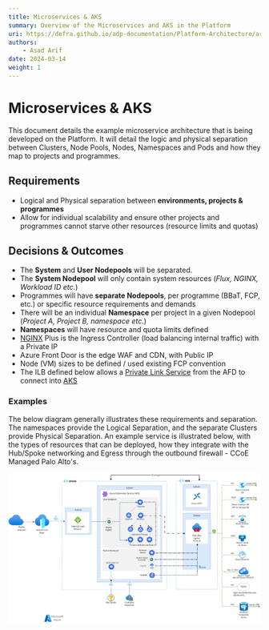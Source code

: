 ```yaml
---
title: Microservices & AKS
summary: Overview of the Microservices and AKS in the Platform
uri: https://defra.github.io/adp-documentation/Platform-Architecture/architectural-components/microservices-and-aks/
authors:
    - Asad Arif
date: 2024-03-14
weight: 1
---
```

# Microservices & AKS

This document details the example microservice architecture that is being developed on the Platform. It will detail the logic and physical separation between Clusters, Node Pools, Nodes, Namespaces and Pods and how they map to projects and programmes.

## Requirements

- Logical and Physical separation between **environments, projects & programmes**
- Allow for individual scalability and ensure other projects and programmes cannot starve other resources (resource limits and quotas)

## Decisions & Outcomes

- The **System** and **User Nodepools** will be separated.
- The **System Nodepool** will only contain system resources (_Flux, NGINX, Workload ID etc._)
- Programmes will have **separate Nodepools**, per programme (BBaT, FCP, etc.) or specific resource requirements and demands
- There will be an individual **Namespace** per project in a given Nodepool (_Project A, Project B, namespace etc._)
- **Namespaces** will have resource and quota limits defined
- [NGINX](https://www.nginx.com/resources/glossary/kubernetes-ingress-controller/#:~:text=The%20NGINX%20Ingress%20Controller%20is,that%20require%20ingress%20load%20balancing.) Plus is the Ingress Controller (load balancing internal traffic) with a Private IP
- Azure Front Door is the edge WAF and CDN, with Public IP
- Node (VM) sizes to be defined / used existing FCP convention
- The ILB defined below allows a [Private Link Service](https://learn.microsoft.com/en-us/azure/frontdoor/standard-premium/how-to-enable-private-link-internal-load-balancer) from the AFD to connect into [AKS](https://medium.com/microsoftazure/connect-azure-front-door-premium-to-an-aks-app-origin-with-private-link-5978341c2650)

### Examples

The below diagram generally illustrates these requirements and separation. The namespaces provide the Logical Separation, and the separate Clusters provide Physical Separation. An example service is illustrated below, with the types of resources that can be deployed, how they integrate with the Hub/Spoke networking and Egress through the outbound firewall - CCoE Managed Palo Alto's.

![aks-microservices-advanced-production-deployment.png](../../images/aks-and-microservices.png)
